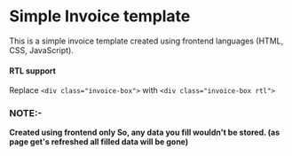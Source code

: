 # Simple Invoice template
This is a simple invoice template created using frontend languages (HTML, CSS, JavaScript).

#### RTL support
Replace `<div class="invoice-box">` with `<div class="invoice-box rtl">`

### NOTE:-
**Created using frontend only So, any data you fill wouldn't be stored. (as page get's refreshed all filled data will be gone)**